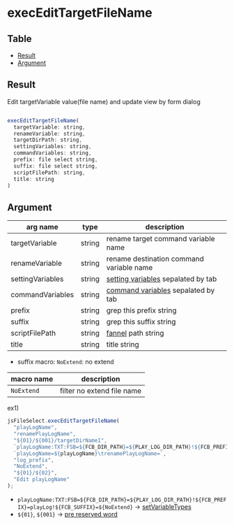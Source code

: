 
# execEditTargetFileName


Table
-----------------

* [Result](#result)
* [Argument](#argument)


## Result

Edit targetVariable value(file name) and update view by form dialog


```js.js

execEditTargetFileName(  
  targetVariable: string,  
  renameVariable: string,  
  targetDirPath: string,  
  settingVariables: string,   
  commandVariables: string, 
  prefix: file select string,  
  suffix: file select string,  
  scriptFilePath: string,
  title: string
)

```

## Argument

| arg name         | type | description                                                                                                             |
|------------------| -------- |-------------------------------------------------------------------------------------------------------------------------|
| targetVariable   | string | rename target command variable name                                                                                     |
| renameVariable   | string | rename destination command variable name                                                                                |
| settingVariables | string | [setting variables](https://github.com/puutaro/CommandClick/blob/master/DEVELOPER.md#setting-variable) sepalated by tab |
| commandVariables | string | [command variables](https://github.com/puutaro/CommandClick/blob/master/DEVELOPER.md#cmd-variables) sepalated by tab    |
| prefix           | string | grep this prefix string                                                                                                 |
| suffix           | string | grep this suffix string                                                                                                 |
| scriptFilePath   | string | [fannel](https://github.com/puutaro/CommandClick/blob/master/md/developer/glossary.md#fannel) path string               |
| title            | string | title string                                                                                                            |

- suffix macro: `NoExtend`: no extend

| macro name | description |
| -------- | -------- |
| `NoExtend`| filter no extend file name |



ex1)

```js.js
jsFileSelect.execEditTargetFileName(
  "playLogName",
  "renamePlayLogName",
  "${01}/${001}/targetDirName1",
  `playLogName:TXT:FSB=${FCB_DIR_PATH}=${PLAY_LOG_DIR_PATH}!${FCB_PREFIX}=playLog!${FCB_SUFFIX}=${NoExtend}`,
  `playLogName=${playLogName}\trenamePlayLogName=`,
  "log_prefix",
  "NoExtend",
  "${01}/${02}",
  "Edit playLogName"
);
```

-  `playLogName:TXT:FSB=${FCB_DIR_PATH}=${PLAY_LOG_DIR_PATH}!${FCB_PREFIX}=playLog!${FCB_SUFFIX}=${NoExtend}` -> [setVariableTypes](https://github.com/puutaro/CommandClick/blob/master/md/developer/set_variable_types.md)
- `${01}`, `${001}` -> [pre reserved word](https://github.com/puutaro/CommandClick/blob/master/md/developer/js_pre_reserved_word.md)

